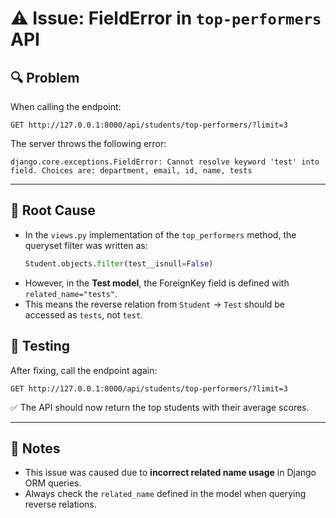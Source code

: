 # ⚠️ Issue: FieldError in `top-performers` API

## 🔍 Problem
When calling the endpoint:
```
GET http://127.0.0.1:8000/api/students/top-performers/?limit=3
```
The server throws the following error:
```
django.core.exceptions.FieldError: Cannot resolve keyword 'test' into field. Choices are: department, email, id, name, tests
```

---

## 🧾 Root Cause
- In the `views.py` implementation of the `top_performers` method, the queryset filter was written as:
  ```python
  Student.objects.filter(test__isnull=False)
  ```
- However, in the **Test model**, the ForeignKey field is defined with `related_name="tests"`.  
- This means the reverse relation from `Student` → `Test` should be accessed as `tests`, not `test`.  


## 🧪 Testing
After fixing, call the endpoint again:
```
GET http://127.0.0.1:8000/api/students/top-performers/?limit=3
```
✅ The API should now return the top students with their average scores.

---

## 📌 Notes
- This issue was caused due to **incorrect related name usage** in Django ORM queries.  
- Always check the `related_name` defined in the model when querying reverse relations.  
